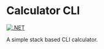 # Calculator CLI

[![.NET](https://github.com/David-Rushton/CalculatorCli/actions/workflows/dotnet.yml/badge.svg)](https://github.com/David-Rushton/CalculatorCli/actions/workflows/dotnet.yml)

A simple stack based CLI calculator.  
